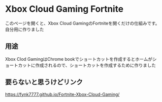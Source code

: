 # Xbox Cloud Gaming Fortnite
このページを開くと、Xbox Cloud GamingのFortniteを開くだけの仕組みです。
自分用に作りました
## 用途
Xbox Clod GamingはChrome bookでショートカットを作成するとホームがショートカットに作成されるので、ショートカットを作成するために作りました
## 要らないと思うけどリンク
https://fynk7777.github.io/Fortnite-Xbox-Cloud-Gaming/
